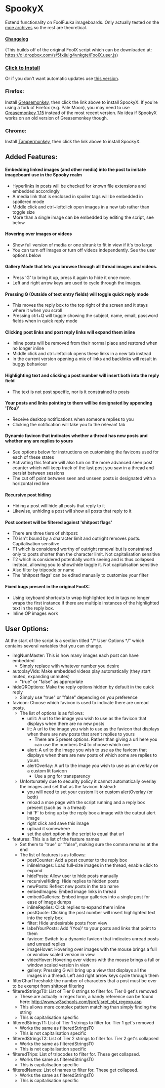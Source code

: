 # SpookyX
Extend functionality on FoolFuuka imageboards.
Only actually tested on the [moe archives](https://archive.moe) so the rest are theoretical.
#### [Changelog](https://github.com/Fiddlekins/SpookyX/blob/master/CHANGELOG.md)

(This builds off of the original FoolX script which can be downloaded at: https://dl.dropbox.com/s/5fxjiuig4vnkgte/FoolX.user.js)

### [Click to Install](https://github.com/Fiddlekins/SpookyX/raw/master/SpookyX.user.js)
Or if you don't want automatic updates use [this version](https://github.com/Fiddlekins/SpookyX/raw/master/SpookyX-noupdate.user.js).
### Firefox:
Install [Greasemonkey](https://addons.mozilla.org/en-US/firefox/addon/greasemonkey/), then click the link above to install SpookyX. If you're using a fork of Firefox (e.g. Pale Moon), you may need to use [Greasemonkey 1.15](https://addons.mozilla.org/en-US/firefox/addon/greasemonkey/versions/#version-1.15) instead of the most recent version. No idea if SpookyX works on an old version of Greasemonkey though.
### Chrome:
Install [Tampermonkey](https://chrome.google.com/webstore/detail/tampermonkey/dhdgffkkebhmkfjojejmpbldmpobfkfo), then click the link above to install SpookyX.

 
## Added Features:
#### Embedding linked images (and other media) into the post to imitate imageboard use in the Spooky realm
- Hyperlinks in posts will be checked for known file extensions and embedded accordingly
- A media link that is enclosed in spoiler tags will be embedded in spoilered mode
- Middle click and ctrl+leftclick open images in a new tab rather than toggle size
- More than a single image can be embedded by editing the script, see below

#### Hovering over images or videos 
- Show full version of media or one shrunk to fit in view if it's too large
- You can turn off images or turn off videos independently. See the user options below

#### Gallery Mode that lets you browse through all thread images and videos.
- Press 'G' to bring it up, press it again to hide it once more.
- Left and right arrow keys are used to cycle through the images.

#### Pressing Q (Outside of text entry fields) will toggle quick reply mode
- This moves the reply box to the top right of the screen and it stays where it when you scroll
- Pressing ctrl+Q will toggle showing the subject, name, email, password fields when in quick reply mode

#### Clicking post links and post reply links will expand them inline
- Inline posts will be removed from their normal place and restored when no longer inline
- Middle click and ctrl+leftclick opens these links in a new tab instead
- In the current version opening a mix of links and backlinks will result in buggy behaviour

#### Highlighting text and clicking a post number will insert both into the reply field
- The text is not post specific, nor is it constrained to posts

#### Your posts and links pointing to them will be designated by appending '(You)'
- Receive desktop notifications when someone replies to you
- Clicking the notification will take you to the relevant tab

#### Dynamic favicon that indicates whether a thread has new posts and whether any are replies to yours
- See options below for instructions on customising the favicons used for each of these states
- Activating this feature will also turn on the more advanced seen post counter which will keep track of the last post you saw in a thread and persist between sessions
- The cut off point between seen and unseen posts is designated with a horizontal red line

#### Recursive post hiding
- Hiding a post will hide all posts that reply to it
- Likewise, unhiding a post will show all posts that reply to it

#### Post content will be filtered against 'shitpost flags'
- There are three tiers of shitpost:
 - T0 isn't bound by a character limit and outright removes posts. Capitalisation sensitive
 - T1 which is considered worthy of outright removal but is constrained only to posts shorter than the character limit. Not capitalisation sensitive
 - T2 which is considered potentially worth seeing and is thus collapsed instead, allowing you to show/hide toggle it. Not capitalisation sensitive
- Also filter by tripcode or name
- The 'shitpost flags' can be edited manually to customise your filter

#### Fixed bugs present in the original FoolX:
- Using keyboard shortcuts to wrap highlighted text in tags no longer wraps the first instance if there are multiple instances of the highlighted text in the reply box.
- Inline OP images work
 
## User Options:
At the start of the script is a section titled "/\* User Options \*/" which contains several variables that you can change.
- imgNumMaster: This is how many images each post can have embedded
    - Simply replace with whatever number you desire
- autoplayVids: Make embedded videos play automatically (they start muted, expanding unmutes)
    - "true" or "false" as appropriate
- hideQROptions: Make the reply options hidden by default in the quick reply
    - Simply use "true" or "false" depending on you preference
- favicon: Choose which favicon is used to indicate there are unread posts.
    - The list of options is as follows:
        - unlit: A url to the image you wish to use as the favicon that displays when there are no new posts
        - lit: A url to the image you wish to use as the favicon that displays when there are new posts that aren't replies to yours
            - There are 5 preset options. Rather than giving a url here you can use the numbers 0-4 to choose which one
        - alert: A url to the image you wish to use as the favicon that displays when there are new posts of which some are replies to yours
        - alertOverlay: A url to the image you wish to use as an overlay on a custom lit favicon
            - Use a png for transparency
    - Unfortunately due to security policy it cannot automatically overlay the images and set that as the favicon. Instead:
        - you will need to set your custom lit or custom alertOverlay (or both)
        - reload a moe page with the script running and a reply box present (such as in a thread)
        - hit 'F' to bring up by the reply box a image with the output alert image
        - right click and save this image
        - upload it somewhere
        - set the alert option in the script to equal that url
- features: This is a list of the feature names
    - Set them to "true" or "false", making sure the comma remains at the end
    - The list of features is as follows:
        - postCounter: Add a post counter to the reply box
        - inlineImages: Load full-size images in the thread, enable click to expand
        - hidePosts: Allow user to hide posts manually
        - recursiveHiding: Hide replies to hidden posts
        - newPosts: Reflect new posts in the tab name
        - embedImages: Embed image links in thread
        - embedGalleries: Embed imgur galleries into a single post for ease of image dumps
        - inlineReplies: Click replies to expand them inline
        - postQuote: Clicking the post number will insert highlighted text into the reply box
        - filter: Hide undesirable posts from view
        - labelYourPosts: Add '(You)' to your posts and links that point to them
        - favicon: Switch to a dynamic favicon that indicates unread posts and unread replies
        - imageHover: Hovering over images with the mouse brings a full or window scaled version in view
        - videoHover: Hovering over videos with the mouse brings a full or window scaled version in view
        - gallery: Pressing G will bring up a view that displays all the images in a thread. Left and right arrow keys cycle through them
- filterCharThreshold: the number of characters that a post must be over to be exempt from shitpost filtering
- filteredStringsT0: List of Tier 0 strings to filter for. Tier 0 get's removed
    - These are actually in regex form, a handy reference can be found here: http://www.w3schools.com/jsref/jsref_obj_regexp.asp
    - This allows more complex pattern matching than simply finding the string
    - This is capitalisation specific
- filteredStringsT1: List of Tier 1 strings to filter for. Tier 1 get's removed
    - Works the same as filteredStringsT0
    - This is not capitalisation specific
- filteredStringsT2: List of Tier 2 strings to filter for. Tier 2 get's collapsed
    - Works the same as filteredStringsT0
    - This is not capitalisation specific
- filteredTrips: List of tripcodes to filter for. These get collapsed.
    - Works the same as filteredStringsT0
    - This is capitalisation specific
- filteredNames: List of names to filter for. These get collapsed.
    - Works the same as filteredStringsT0
    - This is capitalisation specific
